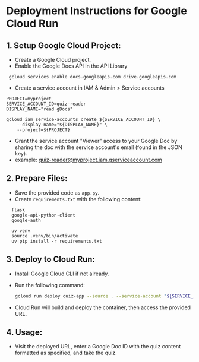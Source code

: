 # Deployment Instructions for Google Cloud Run

## 1. Setup Google Cloud Project:

* Create a Google Cloud project.
* Enable the Google Docs API in the API Library

```
 gcloud services enable docs.googleapis.com drive.googleapis.com
```

* Create a service account in IAM & Admin > Service accounts

```
PROJECT=myproject
SERVICE_ACCOUNT_ID=quiz-reader
DISPLAY_NAME="read gDocs"

gcloud iam service-accounts create ${SERVICE_ACCOUNT_ID} \
    --display-name="${DISPLAY_NAME}" \
    --project=${PROJECT}
```

* Grant the service account "Viewer" access to your Google Doc by sharing the doc with the service account's email (found in the JSON key).
* example: quiz-reader@myproject.iam.gserviceaccount.com

## 2. Prepare Files:

* Save the provided code as `app.py`.
* Create `requirements.txt` with the following content:

 ```
   flask
   google-api-python-client
   google-auth
 ```

```
  uv venv
  source .venv/bin/activate
  uv pip install -r requirements.txt
```

## 3. Deploy to Cloud Run:

* Install Google Cloud CLI if not already.
* Run the following command:

    ```bash
    gcloud run deploy quiz-app --source . --service-account "${SERVICE_ACCOUNT_ID}@[YOUR_PROJECT_ID].iam.gserviceaccount.com" --region us-central1 --no-invoker-iam-check
    ```

* Cloud Run will build and deploy the container, then access the provided URL.

## 4. Usage:

* Visit the deployed URL, enter a Google Doc ID with the quiz content formatted as specified, and take the quiz.
